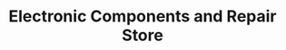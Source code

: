 ---
title: "Electronic Components and Repair Store"
url: /los-angeles/electronic-components-and-repair-store/
shop: electronics
---